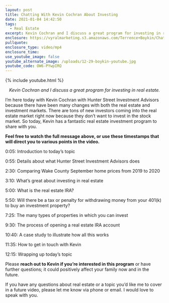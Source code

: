 ```yaml
---
layout: post
title: Chatting With Kevin Cochran About Investing
date: 2021-01-04 14:42:50
tags:
  - Real Estate
excerpt: Kevin Cochran and I discuss a great program for investing in real estate.
enclosure: https://vyralmarketing.s3.amazonaws.com/Terrence+Boykin/Chatting+With+Kevin+Cochran+About+Investing.mp4
pullquote:
enclosure_type: video/mp4
enclosure_time:
use_youtube_image: false
youtube_alternate_image: /uploads/12-29-boykin-youtube.jpg
youtube_code: OW6-PYwpIRQ
---
```


{% include youtube.html %}

<p style="text-align: center;"><em>Kevin Cochran and I discuss a great program for investing in real estate.</em></p>

I’m here today with Kevin Cochran with Hunter Street Investment Advisors because there have been many changes with both the real estate and investment markets. There are tons of new investors coming into the real estate market right now because they don’t want to invest in the stock market. So today, Kevin has a fantastic real estate investment program to share with you.

**Feel free to watch the full message above, or use these timestamps that will direct you to various points in the video.**

0:05: Introduction to today’s topic

0:55: Details about what Hunter Street Investment Advisors does

2:30: Comparing Wake County September home prices from 2019 to 2020

3:10: What’s great about investing in real estate

5:00: What is the real estate IRA?

5:50: Will there be a tax or penalty for withdrawing money from your 401(k) to buy an investment property?&nbsp;

7:25: The many types of properties in which you can invest&nbsp;

9:30: The process of opening a real estate IRA account

10:40: A case study to illustrate how all this works&nbsp;

11:35: How to get in touch with Kevin

12:15: Wrapping up today’s topic

Please **reach out to Kevin if you’re interested in this program** or have further questions; it could positively affect your family now and in the future.&nbsp;

If you have any questions about real estate or a topic you’d like me to cover in a future video, please let me know via phone or email. I would love to speak with you.
